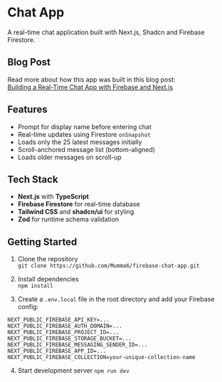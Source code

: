 # Chat App

A real-time chat application built with Next.js, Shadcn and Firebase Firestore.

## Blog Post

Read more about how this app was built in this blog post:  
[Building a Real-Time Chat App with Firebase and Next.js](https://dev.to/martinpersson/building-a-real-time-chat-app-with-firebase-and-nextjs-1fea)

## Features

- Prompt for display name before entering chat
- Real-time updates using Firestore `onSnapshot`
- Loads only the 25 latest messages initially
- Scroll-anchored message list (bottom-aligned)
- Loads older messages on scroll-up

## Tech Stack

- **Next.js** with **TypeScript**
- **Firebase Firestore** for real-time database
- **Tailwind CSS** and **shadcn/ui** for styling
- **Zod** for runtime schema validation

## Getting Started

1. Clone the repository  
   `git clone https://github.com/Mumma6/firebase-chat-app.git`

2. Install dependencies  
   `npm install`

3. Create a `.env.local` file in the root directory and add your Firebase config:

```env
NEXT_PUBLIC_FIREBASE_API_KEY=...
NEXT_PUBLIC_FIREBASE_AUTH_DOMAIN=...
NEXT_PUBLIC_FIREBASE_PROJECT_ID=...
NEXT_PUBLIC_FIREBASE_STORAGE_BUCKET=...
NEXT_PUBLIC_FIREBASE_MESSAGING_SENDER_ID=...
NEXT_PUBLIC_FIREBASE_APP_ID=...
NEXT_PUBLIC_FIREBASE_COLLECTION=your-unique-collection-name
```

4. Start development server
   `npm run dev`
